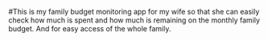 #This is my family budget monitoring app
for my wife so that she can easily check how much is spent and how much is remaining on the monthly family budget. And for easy access of the whole family.

